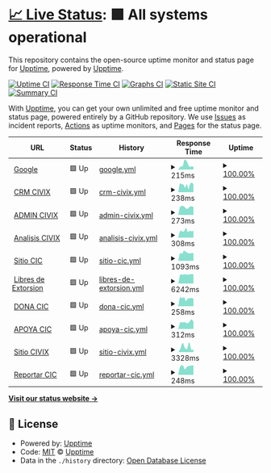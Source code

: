 # [📈 Live Status](https://demo.upptime.js.org): <!--live status--> **🟩 All systems operational**

This repository contains the open-source uptime monitor and status page for [Upptime](https://upptime.js.org), powered by [Upptime](https://github.com/upptime/upptime).

[![Uptime CI](https://github.com/remgi/upptime/workflows/Uptime%20CI/badge.svg)](https://github.com/remgi/upptime/actions?query=workflow%3A%22Uptime+CI%22)
[![Response Time CI](https://github.com/remgi/upptime/workflows/Response%20Time%20CI/badge.svg)](https://github.com/remgi/upptime/actions?query=workflow%3A%22Response+Time+CI%22)
[![Graphs CI](https://github.com/remgi/upptime/workflows/Graphs%20CI/badge.svg)](https://github.com/remgi/upptime/actions?query=workflow%3A%22Graphs+CI%22)
[![Static Site CI](https://github.com/remgi/upptime/workflows/Static%20Site%20CI/badge.svg)](https://github.com/remgi/upptime/actions?query=workflow%3A%22Static+Site+CI%22)
[![Summary CI](https://github.com/remgi/upptime/workflows/Summary%20CI/badge.svg)](https://github.com/remgi/upptime/actions?query=workflow%3A%22Summary+CI%22)

With [Upptime](https://upptime.js.org), you can get your own unlimited and free uptime monitor and status page, powered entirely by a GitHub repository. We use [Issues](https://github.com/upptime/upptime/issues) as incident reports, [Actions](https://github.com/remgi/upptime/actions) as uptime monitors, and [Pages](https://demo.upptime.js.org) for the status page.

<!--start: status pages-->
<!-- This summary is generated by Upptime (https://github.com/upptime/upptime) -->
<!-- Do not edit this manually, your changes will be overwritten -->
<!-- prettier-ignore -->
| URL | Status | History | Response Time | Uptime |
| --- | ------ | ------- | ------------- | ------ |
| <img alt="" src="https://favicons.githubusercontent.com/www.google.com" height="13"> [Google](https://www.google.com) | 🟩 Up | [google.yml](https://github.com/remgi/uptimecic/commits/HEAD/history/google.yml) | <details><summary><img alt="Response time graph" src="./graphs/google/response-time-week.png" height="20"> 215ms</summary><br><a href="https://remgi.github.io/uptimecic/history/google"><img alt="Response time 154" src="https://img.shields.io/endpoint?url=https%3A%2F%2Fraw.githubusercontent.com%2Fremgi%2Fuptimecic%2FHEAD%2Fapi%2Fgoogle%2Fresponse-time.json"></a><br><a href="https://remgi.github.io/uptimecic/history/google"><img alt="24-hour response time 65" src="https://img.shields.io/endpoint?url=https%3A%2F%2Fraw.githubusercontent.com%2Fremgi%2Fuptimecic%2FHEAD%2Fapi%2Fgoogle%2Fresponse-time-day.json"></a><br><a href="https://remgi.github.io/uptimecic/history/google"><img alt="7-day response time 215" src="https://img.shields.io/endpoint?url=https%3A%2F%2Fraw.githubusercontent.com%2Fremgi%2Fuptimecic%2FHEAD%2Fapi%2Fgoogle%2Fresponse-time-week.json"></a><br><a href="https://remgi.github.io/uptimecic/history/google"><img alt="30-day response time 154" src="https://img.shields.io/endpoint?url=https%3A%2F%2Fraw.githubusercontent.com%2Fremgi%2Fuptimecic%2FHEAD%2Fapi%2Fgoogle%2Fresponse-time-month.json"></a><br><a href="https://remgi.github.io/uptimecic/history/google"><img alt="1-year response time 154" src="https://img.shields.io/endpoint?url=https%3A%2F%2Fraw.githubusercontent.com%2Fremgi%2Fuptimecic%2FHEAD%2Fapi%2Fgoogle%2Fresponse-time-year.json"></a></details> | <details><summary><a href="https://remgi.github.io/uptimecic/history/google">100.00%</a></summary><a href="https://remgi.github.io/uptimecic/history/google"><img alt="All-time uptime 100.00%" src="https://img.shields.io/endpoint?url=https%3A%2F%2Fraw.githubusercontent.com%2Fremgi%2Fuptimecic%2FHEAD%2Fapi%2Fgoogle%2Fuptime.json"></a><br><a href="https://remgi.github.io/uptimecic/history/google"><img alt="24-hour uptime 100.00%" src="https://img.shields.io/endpoint?url=https%3A%2F%2Fraw.githubusercontent.com%2Fremgi%2Fuptimecic%2FHEAD%2Fapi%2Fgoogle%2Fuptime-day.json"></a><br><a href="https://remgi.github.io/uptimecic/history/google"><img alt="7-day uptime 100.00%" src="https://img.shields.io/endpoint?url=https%3A%2F%2Fraw.githubusercontent.com%2Fremgi%2Fuptimecic%2FHEAD%2Fapi%2Fgoogle%2Fuptime-week.json"></a><br><a href="https://remgi.github.io/uptimecic/history/google"><img alt="30-day uptime 100.00%" src="https://img.shields.io/endpoint?url=https%3A%2F%2Fraw.githubusercontent.com%2Fremgi%2Fuptimecic%2FHEAD%2Fapi%2Fgoogle%2Fuptime-month.json"></a><br><a href="https://remgi.github.io/uptimecic/history/google"><img alt="1-year uptime 100.00%" src="https://img.shields.io/endpoint?url=https%3A%2F%2Fraw.githubusercontent.com%2Fremgi%2Fuptimecic%2FHEAD%2Fapi%2Fgoogle%2Fuptime-year.json"></a></details>
| <img alt="" src="https://favicons.githubusercontent.com/crm.civix.mx" height="13"> [CRM CIVIX](https://crm.civix.mx) | 🟩 Up | [crm-civix.yml](https://github.com/remgi/uptimecic/commits/HEAD/history/crm-civix.yml) | <details><summary><img alt="Response time graph" src="./graphs/crm-civix/response-time-week.png" height="20"> 238ms</summary><br><a href="https://remgi.github.io/uptimecic/history/crm-civix"><img alt="Response time 252" src="https://img.shields.io/endpoint?url=https%3A%2F%2Fraw.githubusercontent.com%2Fremgi%2Fuptimecic%2FHEAD%2Fapi%2Fcrm-civix%2Fresponse-time.json"></a><br><a href="https://remgi.github.io/uptimecic/history/crm-civix"><img alt="24-hour response time 257" src="https://img.shields.io/endpoint?url=https%3A%2F%2Fraw.githubusercontent.com%2Fremgi%2Fuptimecic%2FHEAD%2Fapi%2Fcrm-civix%2Fresponse-time-day.json"></a><br><a href="https://remgi.github.io/uptimecic/history/crm-civix"><img alt="7-day response time 238" src="https://img.shields.io/endpoint?url=https%3A%2F%2Fraw.githubusercontent.com%2Fremgi%2Fuptimecic%2FHEAD%2Fapi%2Fcrm-civix%2Fresponse-time-week.json"></a><br><a href="https://remgi.github.io/uptimecic/history/crm-civix"><img alt="30-day response time 252" src="https://img.shields.io/endpoint?url=https%3A%2F%2Fraw.githubusercontent.com%2Fremgi%2Fuptimecic%2FHEAD%2Fapi%2Fcrm-civix%2Fresponse-time-month.json"></a><br><a href="https://remgi.github.io/uptimecic/history/crm-civix"><img alt="1-year response time 252" src="https://img.shields.io/endpoint?url=https%3A%2F%2Fraw.githubusercontent.com%2Fremgi%2Fuptimecic%2FHEAD%2Fapi%2Fcrm-civix%2Fresponse-time-year.json"></a></details> | <details><summary><a href="https://remgi.github.io/uptimecic/history/crm-civix">100.00%</a></summary><a href="https://remgi.github.io/uptimecic/history/crm-civix"><img alt="All-time uptime 100.00%" src="https://img.shields.io/endpoint?url=https%3A%2F%2Fraw.githubusercontent.com%2Fremgi%2Fuptimecic%2FHEAD%2Fapi%2Fcrm-civix%2Fuptime.json"></a><br><a href="https://remgi.github.io/uptimecic/history/crm-civix"><img alt="24-hour uptime 100.00%" src="https://img.shields.io/endpoint?url=https%3A%2F%2Fraw.githubusercontent.com%2Fremgi%2Fuptimecic%2FHEAD%2Fapi%2Fcrm-civix%2Fuptime-day.json"></a><br><a href="https://remgi.github.io/uptimecic/history/crm-civix"><img alt="7-day uptime 100.00%" src="https://img.shields.io/endpoint?url=https%3A%2F%2Fraw.githubusercontent.com%2Fremgi%2Fuptimecic%2FHEAD%2Fapi%2Fcrm-civix%2Fuptime-week.json"></a><br><a href="https://remgi.github.io/uptimecic/history/crm-civix"><img alt="30-day uptime 100.00%" src="https://img.shields.io/endpoint?url=https%3A%2F%2Fraw.githubusercontent.com%2Fremgi%2Fuptimecic%2FHEAD%2Fapi%2Fcrm-civix%2Fuptime-month.json"></a><br><a href="https://remgi.github.io/uptimecic/history/crm-civix"><img alt="1-year uptime 100.00%" src="https://img.shields.io/endpoint?url=https%3A%2F%2Fraw.githubusercontent.com%2Fremgi%2Fuptimecic%2FHEAD%2Fapi%2Fcrm-civix%2Fuptime-year.json"></a></details>
| <img alt="" src="https://favicons.githubusercontent.com/admin.civix.mx" height="13"> [ADMIN CIVIX](https://admin.civix.mx) | 🟩 Up | [admin-civix.yml](https://github.com/remgi/uptimecic/commits/HEAD/history/admin-civix.yml) | <details><summary><img alt="Response time graph" src="./graphs/admin-civix/response-time-week.png" height="20"> 273ms</summary><br><a href="https://remgi.github.io/uptimecic/history/admin-civix"><img alt="Response time 274" src="https://img.shields.io/endpoint?url=https%3A%2F%2Fraw.githubusercontent.com%2Fremgi%2Fuptimecic%2FHEAD%2Fapi%2Fadmin-civix%2Fresponse-time.json"></a><br><a href="https://remgi.github.io/uptimecic/history/admin-civix"><img alt="24-hour response time 349" src="https://img.shields.io/endpoint?url=https%3A%2F%2Fraw.githubusercontent.com%2Fremgi%2Fuptimecic%2FHEAD%2Fapi%2Fadmin-civix%2Fresponse-time-day.json"></a><br><a href="https://remgi.github.io/uptimecic/history/admin-civix"><img alt="7-day response time 273" src="https://img.shields.io/endpoint?url=https%3A%2F%2Fraw.githubusercontent.com%2Fremgi%2Fuptimecic%2FHEAD%2Fapi%2Fadmin-civix%2Fresponse-time-week.json"></a><br><a href="https://remgi.github.io/uptimecic/history/admin-civix"><img alt="30-day response time 274" src="https://img.shields.io/endpoint?url=https%3A%2F%2Fraw.githubusercontent.com%2Fremgi%2Fuptimecic%2FHEAD%2Fapi%2Fadmin-civix%2Fresponse-time-month.json"></a><br><a href="https://remgi.github.io/uptimecic/history/admin-civix"><img alt="1-year response time 274" src="https://img.shields.io/endpoint?url=https%3A%2F%2Fraw.githubusercontent.com%2Fremgi%2Fuptimecic%2FHEAD%2Fapi%2Fadmin-civix%2Fresponse-time-year.json"></a></details> | <details><summary><a href="https://remgi.github.io/uptimecic/history/admin-civix">100.00%</a></summary><a href="https://remgi.github.io/uptimecic/history/admin-civix"><img alt="All-time uptime 100.00%" src="https://img.shields.io/endpoint?url=https%3A%2F%2Fraw.githubusercontent.com%2Fremgi%2Fuptimecic%2FHEAD%2Fapi%2Fadmin-civix%2Fuptime.json"></a><br><a href="https://remgi.github.io/uptimecic/history/admin-civix"><img alt="24-hour uptime 100.00%" src="https://img.shields.io/endpoint?url=https%3A%2F%2Fraw.githubusercontent.com%2Fremgi%2Fuptimecic%2FHEAD%2Fapi%2Fadmin-civix%2Fuptime-day.json"></a><br><a href="https://remgi.github.io/uptimecic/history/admin-civix"><img alt="7-day uptime 100.00%" src="https://img.shields.io/endpoint?url=https%3A%2F%2Fraw.githubusercontent.com%2Fremgi%2Fuptimecic%2FHEAD%2Fapi%2Fadmin-civix%2Fuptime-week.json"></a><br><a href="https://remgi.github.io/uptimecic/history/admin-civix"><img alt="30-day uptime 100.00%" src="https://img.shields.io/endpoint?url=https%3A%2F%2Fraw.githubusercontent.com%2Fremgi%2Fuptimecic%2FHEAD%2Fapi%2Fadmin-civix%2Fuptime-month.json"></a><br><a href="https://remgi.github.io/uptimecic/history/admin-civix"><img alt="1-year uptime 100.00%" src="https://img.shields.io/endpoint?url=https%3A%2F%2Fraw.githubusercontent.com%2Fremgi%2Fuptimecic%2FHEAD%2Fapi%2Fadmin-civix%2Fuptime-year.json"></a></details>
| <img alt="" src="https://favicons.githubusercontent.com/analisis.civix.mx" height="13"> [Analisis CIVIX](https://analisis.civix.mx) | 🟩 Up | [analisis-civix.yml](https://github.com/remgi/uptimecic/commits/HEAD/history/analisis-civix.yml) | <details><summary><img alt="Response time graph" src="./graphs/analisis-civix/response-time-week.png" height="20"> 308ms</summary><br><a href="https://remgi.github.io/uptimecic/history/analisis-civix"><img alt="Response time 287" src="https://img.shields.io/endpoint?url=https%3A%2F%2Fraw.githubusercontent.com%2Fremgi%2Fuptimecic%2FHEAD%2Fapi%2Fanalisis-civix%2Fresponse-time.json"></a><br><a href="https://remgi.github.io/uptimecic/history/analisis-civix"><img alt="24-hour response time 359" src="https://img.shields.io/endpoint?url=https%3A%2F%2Fraw.githubusercontent.com%2Fremgi%2Fuptimecic%2FHEAD%2Fapi%2Fanalisis-civix%2Fresponse-time-day.json"></a><br><a href="https://remgi.github.io/uptimecic/history/analisis-civix"><img alt="7-day response time 308" src="https://img.shields.io/endpoint?url=https%3A%2F%2Fraw.githubusercontent.com%2Fremgi%2Fuptimecic%2FHEAD%2Fapi%2Fanalisis-civix%2Fresponse-time-week.json"></a><br><a href="https://remgi.github.io/uptimecic/history/analisis-civix"><img alt="30-day response time 287" src="https://img.shields.io/endpoint?url=https%3A%2F%2Fraw.githubusercontent.com%2Fremgi%2Fuptimecic%2FHEAD%2Fapi%2Fanalisis-civix%2Fresponse-time-month.json"></a><br><a href="https://remgi.github.io/uptimecic/history/analisis-civix"><img alt="1-year response time 287" src="https://img.shields.io/endpoint?url=https%3A%2F%2Fraw.githubusercontent.com%2Fremgi%2Fuptimecic%2FHEAD%2Fapi%2Fanalisis-civix%2Fresponse-time-year.json"></a></details> | <details><summary><a href="https://remgi.github.io/uptimecic/history/analisis-civix">100.00%</a></summary><a href="https://remgi.github.io/uptimecic/history/analisis-civix"><img alt="All-time uptime 100.00%" src="https://img.shields.io/endpoint?url=https%3A%2F%2Fraw.githubusercontent.com%2Fremgi%2Fuptimecic%2FHEAD%2Fapi%2Fanalisis-civix%2Fuptime.json"></a><br><a href="https://remgi.github.io/uptimecic/history/analisis-civix"><img alt="24-hour uptime 100.00%" src="https://img.shields.io/endpoint?url=https%3A%2F%2Fraw.githubusercontent.com%2Fremgi%2Fuptimecic%2FHEAD%2Fapi%2Fanalisis-civix%2Fuptime-day.json"></a><br><a href="https://remgi.github.io/uptimecic/history/analisis-civix"><img alt="7-day uptime 100.00%" src="https://img.shields.io/endpoint?url=https%3A%2F%2Fraw.githubusercontent.com%2Fremgi%2Fuptimecic%2FHEAD%2Fapi%2Fanalisis-civix%2Fuptime-week.json"></a><br><a href="https://remgi.github.io/uptimecic/history/analisis-civix"><img alt="30-day uptime 100.00%" src="https://img.shields.io/endpoint?url=https%3A%2F%2Fraw.githubusercontent.com%2Fremgi%2Fuptimecic%2FHEAD%2Fapi%2Fanalisis-civix%2Fuptime-month.json"></a><br><a href="https://remgi.github.io/uptimecic/history/analisis-civix"><img alt="1-year uptime 100.00%" src="https://img.shields.io/endpoint?url=https%3A%2F%2Fraw.githubusercontent.com%2Fremgi%2Fuptimecic%2FHEAD%2Fapi%2Fanalisis-civix%2Fuptime-year.json"></a></details>
| <img alt="" src="https://favicons.githubusercontent.com/cic.mx" height="13"> [Sitio CIC](https://cic.mx) | 🟩 Up | [sitio-cic.yml](https://github.com/remgi/uptimecic/commits/HEAD/history/sitio-cic.yml) | <details><summary><img alt="Response time graph" src="./graphs/sitio-cic/response-time-week.png" height="20"> 1093ms</summary><br><a href="https://remgi.github.io/uptimecic/history/sitio-cic"><img alt="Response time 1045" src="https://img.shields.io/endpoint?url=https%3A%2F%2Fraw.githubusercontent.com%2Fremgi%2Fuptimecic%2FHEAD%2Fapi%2Fsitio-cic%2Fresponse-time.json"></a><br><a href="https://remgi.github.io/uptimecic/history/sitio-cic"><img alt="24-hour response time 966" src="https://img.shields.io/endpoint?url=https%3A%2F%2Fraw.githubusercontent.com%2Fremgi%2Fuptimecic%2FHEAD%2Fapi%2Fsitio-cic%2Fresponse-time-day.json"></a><br><a href="https://remgi.github.io/uptimecic/history/sitio-cic"><img alt="7-day response time 1093" src="https://img.shields.io/endpoint?url=https%3A%2F%2Fraw.githubusercontent.com%2Fremgi%2Fuptimecic%2FHEAD%2Fapi%2Fsitio-cic%2Fresponse-time-week.json"></a><br><a href="https://remgi.github.io/uptimecic/history/sitio-cic"><img alt="30-day response time 1045" src="https://img.shields.io/endpoint?url=https%3A%2F%2Fraw.githubusercontent.com%2Fremgi%2Fuptimecic%2FHEAD%2Fapi%2Fsitio-cic%2Fresponse-time-month.json"></a><br><a href="https://remgi.github.io/uptimecic/history/sitio-cic"><img alt="1-year response time 1045" src="https://img.shields.io/endpoint?url=https%3A%2F%2Fraw.githubusercontent.com%2Fremgi%2Fuptimecic%2FHEAD%2Fapi%2Fsitio-cic%2Fresponse-time-year.json"></a></details> | <details><summary><a href="https://remgi.github.io/uptimecic/history/sitio-cic">100.00%</a></summary><a href="https://remgi.github.io/uptimecic/history/sitio-cic"><img alt="All-time uptime 94.98%" src="https://img.shields.io/endpoint?url=https%3A%2F%2Fraw.githubusercontent.com%2Fremgi%2Fuptimecic%2FHEAD%2Fapi%2Fsitio-cic%2Fuptime.json"></a><br><a href="https://remgi.github.io/uptimecic/history/sitio-cic"><img alt="24-hour uptime 100.00%" src="https://img.shields.io/endpoint?url=https%3A%2F%2Fraw.githubusercontent.com%2Fremgi%2Fuptimecic%2FHEAD%2Fapi%2Fsitio-cic%2Fuptime-day.json"></a><br><a href="https://remgi.github.io/uptimecic/history/sitio-cic"><img alt="7-day uptime 100.00%" src="https://img.shields.io/endpoint?url=https%3A%2F%2Fraw.githubusercontent.com%2Fremgi%2Fuptimecic%2FHEAD%2Fapi%2Fsitio-cic%2Fuptime-week.json"></a><br><a href="https://remgi.github.io/uptimecic/history/sitio-cic"><img alt="30-day uptime 94.98%" src="https://img.shields.io/endpoint?url=https%3A%2F%2Fraw.githubusercontent.com%2Fremgi%2Fuptimecic%2FHEAD%2Fapi%2Fsitio-cic%2Fuptime-month.json"></a><br><a href="https://remgi.github.io/uptimecic/history/sitio-cic"><img alt="1-year uptime 94.98%" src="https://img.shields.io/endpoint?url=https%3A%2F%2Fraw.githubusercontent.com%2Fremgi%2Fuptimecic%2FHEAD%2Fapi%2Fsitio-cic%2Fuptime-year.json"></a></details>
| <img alt="" src="https://favicons.githubusercontent.com/libresdeextorsion.mx" height="13"> [Libres de Extorsion](https://libresdeextorsion.mx) | 🟩 Up | [libres-de-extorsion.yml](https://github.com/remgi/uptimecic/commits/HEAD/history/libres-de-extorsion.yml) | <details><summary><img alt="Response time graph" src="./graphs/libres-de-extorsion/response-time-week.png" height="20"> 6242ms</summary><br><a href="https://remgi.github.io/uptimecic/history/libres-de-extorsion"><img alt="Response time 6522" src="https://img.shields.io/endpoint?url=https%3A%2F%2Fraw.githubusercontent.com%2Fremgi%2Fuptimecic%2FHEAD%2Fapi%2Flibres-de-extorsion%2Fresponse-time.json"></a><br><a href="https://remgi.github.io/uptimecic/history/libres-de-extorsion"><img alt="24-hour response time 6276" src="https://img.shields.io/endpoint?url=https%3A%2F%2Fraw.githubusercontent.com%2Fremgi%2Fuptimecic%2FHEAD%2Fapi%2Flibres-de-extorsion%2Fresponse-time-day.json"></a><br><a href="https://remgi.github.io/uptimecic/history/libres-de-extorsion"><img alt="7-day response time 6242" src="https://img.shields.io/endpoint?url=https%3A%2F%2Fraw.githubusercontent.com%2Fremgi%2Fuptimecic%2FHEAD%2Fapi%2Flibres-de-extorsion%2Fresponse-time-week.json"></a><br><a href="https://remgi.github.io/uptimecic/history/libres-de-extorsion"><img alt="30-day response time 6522" src="https://img.shields.io/endpoint?url=https%3A%2F%2Fraw.githubusercontent.com%2Fremgi%2Fuptimecic%2FHEAD%2Fapi%2Flibres-de-extorsion%2Fresponse-time-month.json"></a><br><a href="https://remgi.github.io/uptimecic/history/libres-de-extorsion"><img alt="1-year response time 6522" src="https://img.shields.io/endpoint?url=https%3A%2F%2Fraw.githubusercontent.com%2Fremgi%2Fuptimecic%2FHEAD%2Fapi%2Flibres-de-extorsion%2Fresponse-time-year.json"></a></details> | <details><summary><a href="https://remgi.github.io/uptimecic/history/libres-de-extorsion">100.00%</a></summary><a href="https://remgi.github.io/uptimecic/history/libres-de-extorsion"><img alt="All-time uptime 95.01%" src="https://img.shields.io/endpoint?url=https%3A%2F%2Fraw.githubusercontent.com%2Fremgi%2Fuptimecic%2FHEAD%2Fapi%2Flibres-de-extorsion%2Fuptime.json"></a><br><a href="https://remgi.github.io/uptimecic/history/libres-de-extorsion"><img alt="24-hour uptime 100.00%" src="https://img.shields.io/endpoint?url=https%3A%2F%2Fraw.githubusercontent.com%2Fremgi%2Fuptimecic%2FHEAD%2Fapi%2Flibres-de-extorsion%2Fuptime-day.json"></a><br><a href="https://remgi.github.io/uptimecic/history/libres-de-extorsion"><img alt="7-day uptime 100.00%" src="https://img.shields.io/endpoint?url=https%3A%2F%2Fraw.githubusercontent.com%2Fremgi%2Fuptimecic%2FHEAD%2Fapi%2Flibres-de-extorsion%2Fuptime-week.json"></a><br><a href="https://remgi.github.io/uptimecic/history/libres-de-extorsion"><img alt="30-day uptime 95.01%" src="https://img.shields.io/endpoint?url=https%3A%2F%2Fraw.githubusercontent.com%2Fremgi%2Fuptimecic%2FHEAD%2Fapi%2Flibres-de-extorsion%2Fuptime-month.json"></a><br><a href="https://remgi.github.io/uptimecic/history/libres-de-extorsion"><img alt="1-year uptime 95.01%" src="https://img.shields.io/endpoint?url=https%3A%2F%2Fraw.githubusercontent.com%2Fremgi%2Fuptimecic%2FHEAD%2Fapi%2Flibres-de-extorsion%2Fuptime-year.json"></a></details>
| <img alt="" src="https://favicons.githubusercontent.com/dona.cic.mx" height="13"> [DONA CIC](https://dona.cic.mx) | 🟩 Up | [dona-cic.yml](https://github.com/remgi/uptimecic/commits/HEAD/history/dona-cic.yml) | <details><summary><img alt="Response time graph" src="./graphs/dona-cic/response-time-week.png" height="20"> 258ms</summary><br><a href="https://remgi.github.io/uptimecic/history/dona-cic"><img alt="Response time 264" src="https://img.shields.io/endpoint?url=https%3A%2F%2Fraw.githubusercontent.com%2Fremgi%2Fuptimecic%2FHEAD%2Fapi%2Fdona-cic%2Fresponse-time.json"></a><br><a href="https://remgi.github.io/uptimecic/history/dona-cic"><img alt="24-hour response time 260" src="https://img.shields.io/endpoint?url=https%3A%2F%2Fraw.githubusercontent.com%2Fremgi%2Fuptimecic%2FHEAD%2Fapi%2Fdona-cic%2Fresponse-time-day.json"></a><br><a href="https://remgi.github.io/uptimecic/history/dona-cic"><img alt="7-day response time 258" src="https://img.shields.io/endpoint?url=https%3A%2F%2Fraw.githubusercontent.com%2Fremgi%2Fuptimecic%2FHEAD%2Fapi%2Fdona-cic%2Fresponse-time-week.json"></a><br><a href="https://remgi.github.io/uptimecic/history/dona-cic"><img alt="30-day response time 264" src="https://img.shields.io/endpoint?url=https%3A%2F%2Fraw.githubusercontent.com%2Fremgi%2Fuptimecic%2FHEAD%2Fapi%2Fdona-cic%2Fresponse-time-month.json"></a><br><a href="https://remgi.github.io/uptimecic/history/dona-cic"><img alt="1-year response time 264" src="https://img.shields.io/endpoint?url=https%3A%2F%2Fraw.githubusercontent.com%2Fremgi%2Fuptimecic%2FHEAD%2Fapi%2Fdona-cic%2Fresponse-time-year.json"></a></details> | <details><summary><a href="https://remgi.github.io/uptimecic/history/dona-cic">100.00%</a></summary><a href="https://remgi.github.io/uptimecic/history/dona-cic"><img alt="All-time uptime 99.88%" src="https://img.shields.io/endpoint?url=https%3A%2F%2Fraw.githubusercontent.com%2Fremgi%2Fuptimecic%2FHEAD%2Fapi%2Fdona-cic%2Fuptime.json"></a><br><a href="https://remgi.github.io/uptimecic/history/dona-cic"><img alt="24-hour uptime 100.00%" src="https://img.shields.io/endpoint?url=https%3A%2F%2Fraw.githubusercontent.com%2Fremgi%2Fuptimecic%2FHEAD%2Fapi%2Fdona-cic%2Fuptime-day.json"></a><br><a href="https://remgi.github.io/uptimecic/history/dona-cic"><img alt="7-day uptime 100.00%" src="https://img.shields.io/endpoint?url=https%3A%2F%2Fraw.githubusercontent.com%2Fremgi%2Fuptimecic%2FHEAD%2Fapi%2Fdona-cic%2Fuptime-week.json"></a><br><a href="https://remgi.github.io/uptimecic/history/dona-cic"><img alt="30-day uptime 99.88%" src="https://img.shields.io/endpoint?url=https%3A%2F%2Fraw.githubusercontent.com%2Fremgi%2Fuptimecic%2FHEAD%2Fapi%2Fdona-cic%2Fuptime-month.json"></a><br><a href="https://remgi.github.io/uptimecic/history/dona-cic"><img alt="1-year uptime 99.88%" src="https://img.shields.io/endpoint?url=https%3A%2F%2Fraw.githubusercontent.com%2Fremgi%2Fuptimecic%2FHEAD%2Fapi%2Fdona-cic%2Fuptime-year.json"></a></details>
| <img alt="" src="https://favicons.githubusercontent.com/apoya.cic.mx" height="13"> [APOYA CIC](https://apoya.cic.mx) | 🟩 Up | [apoya-cic.yml](https://github.com/remgi/uptimecic/commits/HEAD/history/apoya-cic.yml) | <details><summary><img alt="Response time graph" src="./graphs/apoya-cic/response-time-week.png" height="20"> 312ms</summary><br><a href="https://remgi.github.io/uptimecic/history/apoya-cic"><img alt="Response time 295" src="https://img.shields.io/endpoint?url=https%3A%2F%2Fraw.githubusercontent.com%2Fremgi%2Fuptimecic%2FHEAD%2Fapi%2Fapoya-cic%2Fresponse-time.json"></a><br><a href="https://remgi.github.io/uptimecic/history/apoya-cic"><img alt="24-hour response time 328" src="https://img.shields.io/endpoint?url=https%3A%2F%2Fraw.githubusercontent.com%2Fremgi%2Fuptimecic%2FHEAD%2Fapi%2Fapoya-cic%2Fresponse-time-day.json"></a><br><a href="https://remgi.github.io/uptimecic/history/apoya-cic"><img alt="7-day response time 312" src="https://img.shields.io/endpoint?url=https%3A%2F%2Fraw.githubusercontent.com%2Fremgi%2Fuptimecic%2FHEAD%2Fapi%2Fapoya-cic%2Fresponse-time-week.json"></a><br><a href="https://remgi.github.io/uptimecic/history/apoya-cic"><img alt="30-day response time 295" src="https://img.shields.io/endpoint?url=https%3A%2F%2Fraw.githubusercontent.com%2Fremgi%2Fuptimecic%2FHEAD%2Fapi%2Fapoya-cic%2Fresponse-time-month.json"></a><br><a href="https://remgi.github.io/uptimecic/history/apoya-cic"><img alt="1-year response time 295" src="https://img.shields.io/endpoint?url=https%3A%2F%2Fraw.githubusercontent.com%2Fremgi%2Fuptimecic%2FHEAD%2Fapi%2Fapoya-cic%2Fresponse-time-year.json"></a></details> | <details><summary><a href="https://remgi.github.io/uptimecic/history/apoya-cic">100.00%</a></summary><a href="https://remgi.github.io/uptimecic/history/apoya-cic"><img alt="All-time uptime 99.88%" src="https://img.shields.io/endpoint?url=https%3A%2F%2Fraw.githubusercontent.com%2Fremgi%2Fuptimecic%2FHEAD%2Fapi%2Fapoya-cic%2Fuptime.json"></a><br><a href="https://remgi.github.io/uptimecic/history/apoya-cic"><img alt="24-hour uptime 100.00%" src="https://img.shields.io/endpoint?url=https%3A%2F%2Fraw.githubusercontent.com%2Fremgi%2Fuptimecic%2FHEAD%2Fapi%2Fapoya-cic%2Fuptime-day.json"></a><br><a href="https://remgi.github.io/uptimecic/history/apoya-cic"><img alt="7-day uptime 100.00%" src="https://img.shields.io/endpoint?url=https%3A%2F%2Fraw.githubusercontent.com%2Fremgi%2Fuptimecic%2FHEAD%2Fapi%2Fapoya-cic%2Fuptime-week.json"></a><br><a href="https://remgi.github.io/uptimecic/history/apoya-cic"><img alt="30-day uptime 99.88%" src="https://img.shields.io/endpoint?url=https%3A%2F%2Fraw.githubusercontent.com%2Fremgi%2Fuptimecic%2FHEAD%2Fapi%2Fapoya-cic%2Fuptime-month.json"></a><br><a href="https://remgi.github.io/uptimecic/history/apoya-cic"><img alt="1-year uptime 99.88%" src="https://img.shields.io/endpoint?url=https%3A%2F%2Fraw.githubusercontent.com%2Fremgi%2Fuptimecic%2FHEAD%2Fapi%2Fapoya-cic%2Fuptime-year.json"></a></details>
| <img alt="" src="https://favicons.githubusercontent.com/civix.mx" height="13"> [Sitio CIVIX](https://civix.mx/home/) | 🟩 Up | [sitio-civix.yml](https://github.com/remgi/uptimecic/commits/HEAD/history/sitio-civix.yml) | <details><summary><img alt="Response time graph" src="./graphs/sitio-civix/response-time-week.png" height="20"> 3328ms</summary><br><a href="https://remgi.github.io/uptimecic/history/sitio-civix"><img alt="Response time 2936" src="https://img.shields.io/endpoint?url=https%3A%2F%2Fraw.githubusercontent.com%2Fremgi%2Fuptimecic%2FHEAD%2Fapi%2Fsitio-civix%2Fresponse-time.json"></a><br><a href="https://remgi.github.io/uptimecic/history/sitio-civix"><img alt="24-hour response time 2229" src="https://img.shields.io/endpoint?url=https%3A%2F%2Fraw.githubusercontent.com%2Fremgi%2Fuptimecic%2FHEAD%2Fapi%2Fsitio-civix%2Fresponse-time-day.json"></a><br><a href="https://remgi.github.io/uptimecic/history/sitio-civix"><img alt="7-day response time 3328" src="https://img.shields.io/endpoint?url=https%3A%2F%2Fraw.githubusercontent.com%2Fremgi%2Fuptimecic%2FHEAD%2Fapi%2Fsitio-civix%2Fresponse-time-week.json"></a><br><a href="https://remgi.github.io/uptimecic/history/sitio-civix"><img alt="30-day response time 2936" src="https://img.shields.io/endpoint?url=https%3A%2F%2Fraw.githubusercontent.com%2Fremgi%2Fuptimecic%2FHEAD%2Fapi%2Fsitio-civix%2Fresponse-time-month.json"></a><br><a href="https://remgi.github.io/uptimecic/history/sitio-civix"><img alt="1-year response time 2936" src="https://img.shields.io/endpoint?url=https%3A%2F%2Fraw.githubusercontent.com%2Fremgi%2Fuptimecic%2FHEAD%2Fapi%2Fsitio-civix%2Fresponse-time-year.json"></a></details> | <details><summary><a href="https://remgi.github.io/uptimecic/history/sitio-civix">100.00%</a></summary><a href="https://remgi.github.io/uptimecic/history/sitio-civix"><img alt="All-time uptime 99.88%" src="https://img.shields.io/endpoint?url=https%3A%2F%2Fraw.githubusercontent.com%2Fremgi%2Fuptimecic%2FHEAD%2Fapi%2Fsitio-civix%2Fuptime.json"></a><br><a href="https://remgi.github.io/uptimecic/history/sitio-civix"><img alt="24-hour uptime 100.00%" src="https://img.shields.io/endpoint?url=https%3A%2F%2Fraw.githubusercontent.com%2Fremgi%2Fuptimecic%2FHEAD%2Fapi%2Fsitio-civix%2Fuptime-day.json"></a><br><a href="https://remgi.github.io/uptimecic/history/sitio-civix"><img alt="7-day uptime 100.00%" src="https://img.shields.io/endpoint?url=https%3A%2F%2Fraw.githubusercontent.com%2Fremgi%2Fuptimecic%2FHEAD%2Fapi%2Fsitio-civix%2Fuptime-week.json"></a><br><a href="https://remgi.github.io/uptimecic/history/sitio-civix"><img alt="30-day uptime 99.88%" src="https://img.shields.io/endpoint?url=https%3A%2F%2Fraw.githubusercontent.com%2Fremgi%2Fuptimecic%2FHEAD%2Fapi%2Fsitio-civix%2Fuptime-month.json"></a><br><a href="https://remgi.github.io/uptimecic/history/sitio-civix"><img alt="1-year uptime 99.88%" src="https://img.shields.io/endpoint?url=https%3A%2F%2Fraw.githubusercontent.com%2Fremgi%2Fuptimecic%2FHEAD%2Fapi%2Fsitio-civix%2Fuptime-year.json"></a></details>
| <img alt="" src="https://favicons.githubusercontent.com/reportar.cic.mx" height="13"> [Reportar CIC](https://reportar.cic.mx) | 🟩 Up | [reportar-cic.yml](https://github.com/remgi/uptimecic/commits/HEAD/history/reportar-cic.yml) | <details><summary><img alt="Response time graph" src="./graphs/reportar-cic/response-time-week.png" height="20"> 248ms</summary><br><a href="https://remgi.github.io/uptimecic/history/reportar-cic"><img alt="Response time 241" src="https://img.shields.io/endpoint?url=https%3A%2F%2Fraw.githubusercontent.com%2Fremgi%2Fuptimecic%2FHEAD%2Fapi%2Freportar-cic%2Fresponse-time.json"></a><br><a href="https://remgi.github.io/uptimecic/history/reportar-cic"><img alt="24-hour response time 255" src="https://img.shields.io/endpoint?url=https%3A%2F%2Fraw.githubusercontent.com%2Fremgi%2Fuptimecic%2FHEAD%2Fapi%2Freportar-cic%2Fresponse-time-day.json"></a><br><a href="https://remgi.github.io/uptimecic/history/reportar-cic"><img alt="7-day response time 248" src="https://img.shields.io/endpoint?url=https%3A%2F%2Fraw.githubusercontent.com%2Fremgi%2Fuptimecic%2FHEAD%2Fapi%2Freportar-cic%2Fresponse-time-week.json"></a><br><a href="https://remgi.github.io/uptimecic/history/reportar-cic"><img alt="30-day response time 241" src="https://img.shields.io/endpoint?url=https%3A%2F%2Fraw.githubusercontent.com%2Fremgi%2Fuptimecic%2FHEAD%2Fapi%2Freportar-cic%2Fresponse-time-month.json"></a><br><a href="https://remgi.github.io/uptimecic/history/reportar-cic"><img alt="1-year response time 241" src="https://img.shields.io/endpoint?url=https%3A%2F%2Fraw.githubusercontent.com%2Fremgi%2Fuptimecic%2FHEAD%2Fapi%2Freportar-cic%2Fresponse-time-year.json"></a></details> | <details><summary><a href="https://remgi.github.io/uptimecic/history/reportar-cic">100.00%</a></summary><a href="https://remgi.github.io/uptimecic/history/reportar-cic"><img alt="All-time uptime 100.00%" src="https://img.shields.io/endpoint?url=https%3A%2F%2Fraw.githubusercontent.com%2Fremgi%2Fuptimecic%2FHEAD%2Fapi%2Freportar-cic%2Fuptime.json"></a><br><a href="https://remgi.github.io/uptimecic/history/reportar-cic"><img alt="24-hour uptime 100.00%" src="https://img.shields.io/endpoint?url=https%3A%2F%2Fraw.githubusercontent.com%2Fremgi%2Fuptimecic%2FHEAD%2Fapi%2Freportar-cic%2Fuptime-day.json"></a><br><a href="https://remgi.github.io/uptimecic/history/reportar-cic"><img alt="7-day uptime 100.00%" src="https://img.shields.io/endpoint?url=https%3A%2F%2Fraw.githubusercontent.com%2Fremgi%2Fuptimecic%2FHEAD%2Fapi%2Freportar-cic%2Fuptime-week.json"></a><br><a href="https://remgi.github.io/uptimecic/history/reportar-cic"><img alt="30-day uptime 100.00%" src="https://img.shields.io/endpoint?url=https%3A%2F%2Fraw.githubusercontent.com%2Fremgi%2Fuptimecic%2FHEAD%2Fapi%2Freportar-cic%2Fuptime-month.json"></a><br><a href="https://remgi.github.io/uptimecic/history/reportar-cic"><img alt="1-year uptime 100.00%" src="https://img.shields.io/endpoint?url=https%3A%2F%2Fraw.githubusercontent.com%2Fremgi%2Fuptimecic%2FHEAD%2Fapi%2Freportar-cic%2Fuptime-year.json"></a></details>

<!--end: status pages-->

[**Visit our status website →**](https://demo.upptime.js.org)

## 📄 License

- Powered by: [Upptime](https://github.com/upptime/upptime)
- Code: [MIT](./LICENSE) © [Upptime](https://upptime.js.org)
- Data in the `./history` directory: [Open Database License](https://opendatacommons.org/licenses/odbl/1-0/)
